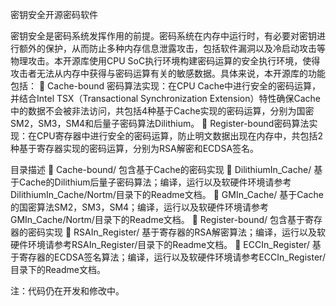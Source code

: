 密钥安全开源密码软件


密钥安全是密码系统发挥作用的前提。密码系统在内存中运行时，有必要对密钥进行额外的保护，从而防止多种内存信息泄露攻击，包括软件漏洞以及冷启动攻击等物理攻击。本开源库使用CPU SoC执行环境构建密码运算的安全执行环境，使得攻击者无法从内存中获得与密码运算有关的敏感数据。具体来说，本开源库的功能包括：
	Cache-bound 密码算法实现：在CPU Cache中进行安全的密码运算，并结合Intel TSX（Transactional Synchronization Extension）特性确保Cache中的数据不会被非法访问，共包括4种基于Cache实现的密码运算，分别为国密SM2，SM3，SM4和后量子密码算法Dilithium。
	Register-bound密码算法实现：在CPU寄存器中进行安全的密码运算，防止明文数据出现在内存中，共包括2种基于寄存器实现的密码运算，分别为RSA解密和ECDSA签名。


目录描述
	Cache-bound/ 包含基于Cache的密码实现
	DilithiumIn_Cache/ 基于Cache的Dilithium后量子密码算法；编译，运行以及软硬件环境请参考DilithiumIn_Cache/Nortm/目录下的Readme文档。
	GMIn_Cache/ 基于Cache的国密算法SM2，SM3，SM4；编译，运行以及软硬件环境请参考GMIn_Cache/Nortm/目录下的Readme文档。
	Register-bound/ 包含基于寄存器的密码实现
	RSAIn_Register/ 基于寄存器的RSA解密算法；编译，运行以及软硬件环境请参考RSAIn_Register/目录下的Readme文档。
	ECCIn_Register/ 基于寄存器的ECDSA签名算法；编译，运行以及软硬件环境请参考ECCIn_Register/目录下的Readme文档。


注：代码仍在开发和修改中。

